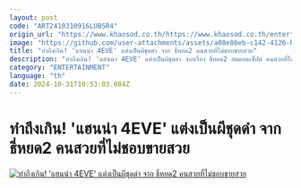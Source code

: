 ```yaml
---
layout: post
code: "ART2410310916LUBSR4"
origin_url: "https://www.khaosod.co.th/https://www.khaosod.co.th/entertainment/news_9483960"
image: "https://github.com/user-attachments/assets/a08e86eb-c142-4126-b8a3-9b4986567ac3"
title: "ทำถึงเกิน! 'แฮนน่า 4EVE' แต่งเป็นผีชุดดำ จาก ธี่หยด2 คนสวยที่ไม่ชอบขายสวย"
description: "ทำถึงเกิน! 'แฮนน่า 4EVE' แต่งเป็นผีชุดดำ จากเรื่อง ธี่หยด2 สมคอนเซ็ปต์ คนสวยที่ไม่ชอบขายสวย ทำแฟนคลับอึ้งไปตามๆกัน เพราะหลอนจัด"
category: "ENTERTAINMENT"
language: "th"
date: 2024-10-31T10:53:03.084Z
---
```


# ทำถึงเกิน! 'แฮนน่า 4EVE' แต่งเป็นผีชุดดำ จาก ธี่หยด2 คนสวยที่ไม่ชอบขายสวย

[![ทำถึงเกิน! 'แฮนน่า 4EVE' แต่งเป็นผีชุดดำ จาก ธี่หยด2 คนสวยที่ไม่ชอบขายสวย](https://www.khaosod.co.th/wpapp/uploads/2024/10/hanna-halloween-2.jpg "ทำถึงเกิน! 'แฮนน่า 4EVE' แต่งเป็นผีชุดดำ จาก ธี่หยด2 คนสวยที่ไม่ชอบขายสวย")](https://www.khaosod.co.th/wpapp/uploads/2024/10/hanna-halloween-2.jpg)